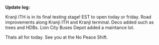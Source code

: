 **Update log:**

Kranji ITH is in its final testing stage! EST to open today or friday.
Road improvements along Kranji ITH and Kranji terminal.
Deco added such as trees and HDBs. 
Lion City Buses Depot added a maintance lot. 

Thats all for today.
See you at the No Peace Shift.